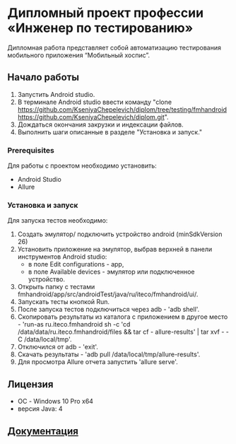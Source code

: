 # Дипломный проект профессии «Инженер по тестированию»

Дипломная работа представляет собой автоматизацию тестирования мобильного приложения “Мобильный хоспис”.

## Начало работы

  1. Запустить Android studio.  
  1. В терминале Android studio ввести команду "clone https://github.com/KseniyaChepelevich/diplom/tree/testing/fmhandroidhttps://github.com/KseniyaChepelevich/diplom.git".  
  1. Дождаться окончания закрузки и индексации файлов.  
  1. Выполнить шаги описанные в разделе "Установка и запуск."  

### Prerequisites

Для работы с проектом необходимо установить:

* Android Studio 
* Allure 


### Установка и запуск

Для запуска тестов необходимо:

  1. Создать эмулятор/ подключить устройство android (minSdkVersion 26) 
  1. Установить приложение на эмулятор, выбрав верхней в панели инструментов Android studio:
      * в поле Edit configurations - app, 
      * в поле Available devices - эмулятор или подключенное устройство.  
  1. Открыть папку с тестами fmhandroid/app/src/androidTest/java/ru/iteco/fmhandroid/ui/.   
  1. Запускать тесты кнопкой Run.
  1. После запуска тестов подключиться через adb - 'adb shell'.
  1. Скопировать результаты из каталога с приложением в другое место - 'run-as ru.iteco.fmhandroid sh -c 'cd /data/data/ru.iteco.fmhandroid/files && tar cf - allure-results' | tar xvf - -C /data/local/tmp'.
  1. Отключился от adb - 'exit'.
  1. Скачать результаты - 'adb pull /data/local/tmp/allure-results'.
  1. Для просмотра Allure отчета запустить 'allure serve'.


## Лицензия

* ОС - Windows 10 Pro x64
* версия Java: 4


## [Документация](https://github.com/KseniyaChepelevich/diplom/blob/main/Plan.md)
